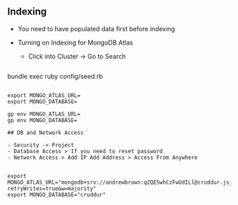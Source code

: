 ## Indexing

- You need to have populated data first before indexing
- Turning on Indexing for MongoDB Atlas
  - Click into Cluster -> Go to Search

  ```
bundle exec ruby config/seed.rb
  ```

export MONGO_ATLAS_URL=
export MONGO_DATABASE=

gp env MONGO_ATLAS_URL=
gp env MONGO_DATABASE=

## DB and Network Access

- Security -> Project
  - Database Access > If you need to reset password
  - Network Access > Add IP Add Address > Access From Anywhere


export MONGO_ATLAS_URL="mongodb+srv://andrewbrown:qZQESwhCzFwUdILl@cruddur.jsj5hcw.mongodb.net/?retryWrites=true&w=majority"
export MONGO_DATABASE="cruddur"